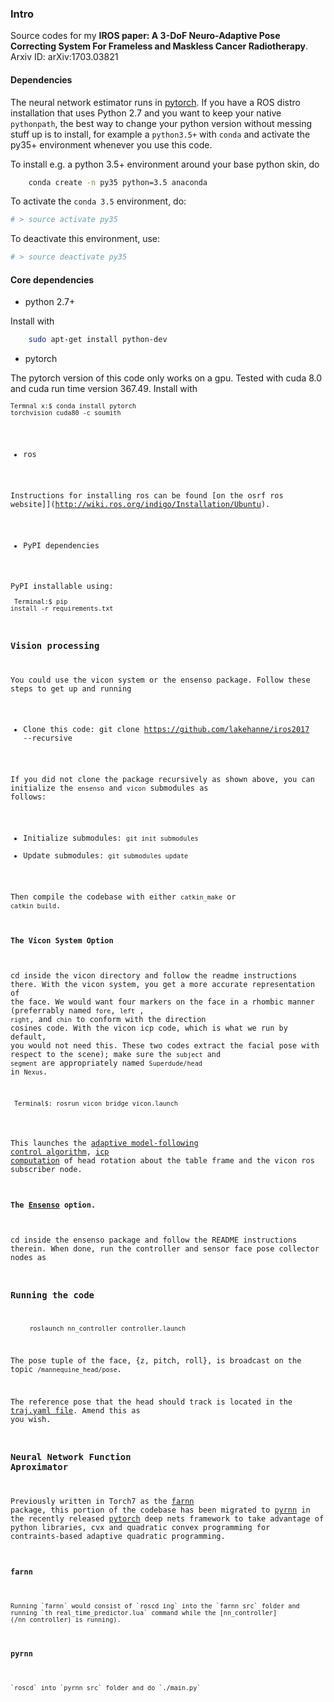 ### Intro

Source codes for my **IROS paper: A 3-DoF Neuro-Adaptive Pose Correcting System For Frameless and Maskless Cancer Radiotherapy**.  Arxiv ID: arXiv:1703.03821

#### Dependencies

The neural network estimator runs in [pytorch](pytorch.org). If you have a ROS distro installation that uses
 Python 2.7 and you want to keep your native `pythonpath`, the best way to change your python version  without messing stuff up is to install, for example a `python3.5+` with `conda` and activate the py35+ environment whenever you use this code.

To install e.g. a python 3.5+ environment around your base python skin, do

```bash
	conda create -n py35 python=3.5 anaconda
```

To activate the `conda 3.5`  environment, do:

```bash
# > source activate py35
```

To deactivate this environment, use:

```bash
# > source deactivate py35
```

#### Core dependencies
- python 2.7+

Install with 

```bash
	sudo apt-get install python-dev
```

- pytorch
	
The pytorch version of this code only works on a gpu. Tested with cuda 8.0 and cuda run time version 367.49. 
Install with <code><pre class="terminal"><code>Termnal x:$ conda install pytorch torchvision cuda80 -c soumith </code></pre>

- ros

Instructions for installing ros can be found [on the osrf ros website]](http://wiki.ros.org/indigo/Installation/Ubuntu).

- PyPI dependencies 

PyPI installable using:
	<pre class="terminal"><code> Terminal:$	pip install -r requirements.txt </code></pre>


### Vision processing

You could use the vicon system or the ensenso package. Follow these steps to get up and running

* Clone this code: git clone https://github.com/lakehanne/iros2017 --recursive

If you did not clone the package recursively as shown above, you can initialize the `ensenso` and `vicon` submodules as follows:

* Initialize submodules: `git init submodules`
* Update submodules: `git submodules update`

Then compile the codebase with either `catkin_make` or `catkin build`.

#### The Vicon System Option
cd inside the vicon directory and follow the readme instructions there. With the vicon system, you get a more accurate representation of the face. We would want four markers on the face in a rhombic manner (preferrably named `fore`, `left` , `right`, and `chin` to conform with the direction cosines code. With the vicon icp code, which is what we run by default, you would not need this. These two codes extract the facial pose with respect to the scene); make sure the `subject` and `segment` are appropriately named `Superdude/head` in `Nexus`. 
	
<pre class="terminal"><code> Terminal$:	rosrun vicon_bridge vicon.launch</pre></code>

This launches the [adaptive model-following control algorithm](/nn_controller), [icp computation](/vicon_icp/src/vicon_icp.cpp) of head rotation about the table frame and the vicon ros subscriber node.
		
#### The [Ensenso](https://github.com/lakehanne/ensenso) option.

cd inside the ensenso package and follow the README instructions therein. When done, run the controller and sensor face pose collector nodes as

### Running the code

```bash
	 roslaunch nn_controller controller.launch
```

The pose tuple of the face, {z, pitch, roll},  is broadcast on the topic `/mannequine_head/pose`. 

The reference pose that the head should track is located in the [traj.yaml file](/nn_controller/config/traj.yaml). Amend this as you wish.

### Neural Network Function Aproximator

 Previously written in Torch7 as the [farnn](/farnn) package, this portion of the codebase has been migrated to [pyrnn](/pyrnn) in the recently released [pytorch](pytorch) deep nets framework to take advantage of python libraries, cvx and quadratic convex programming for contraints-based adaptive quadratic programming.

 #### farnn
	
	Running `farnn` would consist of `roscd ing` into the `farnn src` folder and running `th real_time_predictor.lua` command while the [nn_controller](/nn_controller) is running).

 #### pyrnn

	`roscd` into `pyrnn src` folder and do `./main.py`


